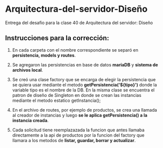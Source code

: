 # Arquitectura-del-servidor-Diseño
Entrega del desafio para la clase 40 de Arquitectura del servidor: Diseño

<h2>Instrucciones para la corrección:</h2>

1.  En cada carpeta con el nombre correspondiente se separó en <strong>persistencia, models y routes</strong>.

2. Se agregaron las persistencias en base de datos <strong>mariaDB</strong> y <strong>sistema de archivos local</strong>.

3. Se creó una clase factory que se encarga de elegir la persistencia que se quiera usar mediante el metodo <strong>getPersistencia('${tipo}')</strong> donde la variable tipo es el nombre de la DB.
En la misma clase se encuentra el patron de diseño de Singleton en donde se crean las instancias mediante el metodo estatico getInstancia();

4. En el archivo de routes, por ejemplo de productos, se crea una llamada al creador de instancias y luego <strong>se le aplica getPersistencia() a la instancia creada</strong>.

5. Cada solicitud tiene reemplazazada la funcion que antes llamaba directamente a la api de productos por la funcion del factory que llamara a los metodos de <b>listar, guardar, borrar y actualizar</b>.
